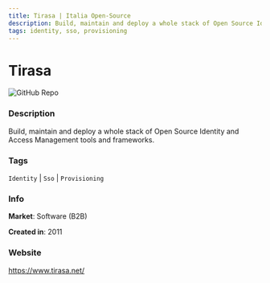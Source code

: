 ```yaml
---
title: Tirasa | Italia Open-Source
description: Build, maintain and deploy a whole stack of Open Source Identity and Access Management tools and frameworks.
tags: identity, sso, provisioning
---
```

        

# Tirasa

![GitHub Repo](https://img.shields.io/static/v1?label=category&message=companies&color=green)

### Description

Build, maintain and deploy a whole stack of Open Source Identity and Access Management tools and frameworks.

### Tags

`Identity` | `Sso` | `Provisioning`

### Info

**Market**: Software (B2B)

**Created in**: 2011

### Website

https://www.tirasa.net/
